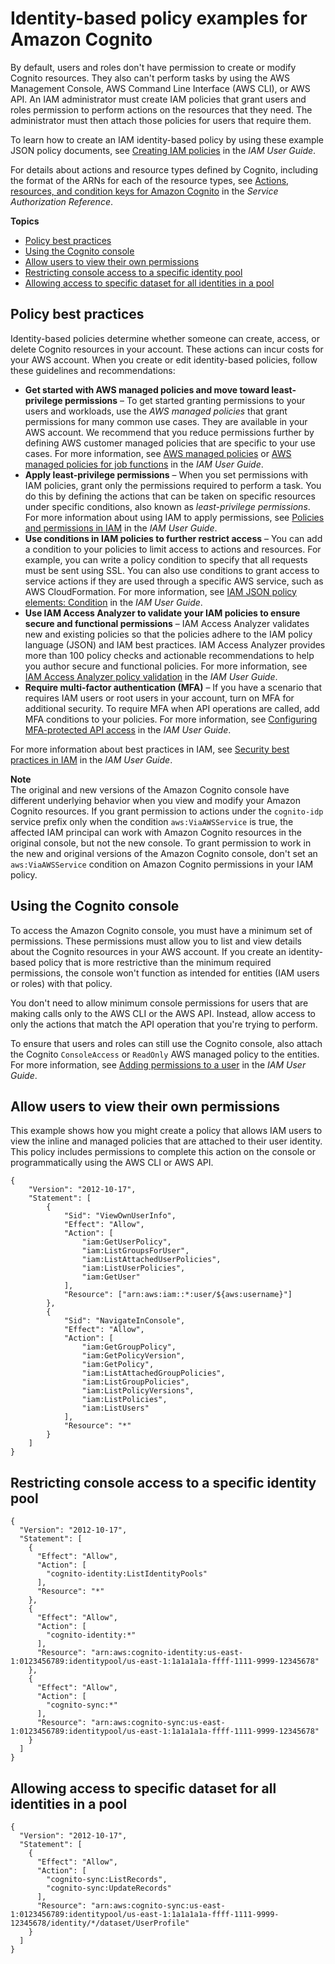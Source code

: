 # Identity\-based policy examples for Amazon Cognito<a name="security_iam_id-based-policy-examples"></a>

By default, users and roles don't have permission to create or modify Cognito resources\. They also can't perform tasks by using the AWS Management Console, AWS Command Line Interface \(AWS CLI\), or AWS API\. An IAM administrator must create IAM policies that grant users and roles permission to perform actions on the resources that they need\. The administrator must then attach those policies for users that require them\.

To learn how to create an IAM identity\-based policy by using these example JSON policy documents, see [Creating IAM policies](https://docs.aws.amazon.com/IAM/latest/UserGuide/access_policies_create-console.html) in the *IAM User Guide*\.

For details about actions and resource types defined by Cognito, including the format of the ARNs for each of the resource types, see [Actions, resources, and condition keys for Amazon Cognito](https://docs.aws.amazon.com/service-authorization/latest/reference/list_amazoncognitoidentity.html) in the *Service Authorization Reference*\.

**Topics**
+ [Policy best practices](#security_iam_service-with-iam-policy-best-practices)
+ [Using the Cognito console](#security_iam_id-based-policy-examples-console)
+ [Allow users to view their own permissions](#security_iam_id-based-policy-examples-view-own-permissions)
+ [Restricting console access to a specific identity pool](#security_amazon-cognito-example-policies)
+ [Allowing access to specific dataset for all identities in a pool](#security_amazon-cognito-example-allow-access)

## Policy best practices<a name="security_iam_service-with-iam-policy-best-practices"></a>

Identity\-based policies determine whether someone can create, access, or delete Cognito resources in your account\. These actions can incur costs for your AWS account\. When you create or edit identity\-based policies, follow these guidelines and recommendations:
+ **Get started with AWS managed policies and move toward least\-privilege permissions** – To get started granting permissions to your users and workloads, use the *AWS managed policies* that grant permissions for many common use cases\. They are available in your AWS account\. We recommend that you reduce permissions further by defining AWS customer managed policies that are specific to your use cases\. For more information, see [AWS managed policies](https://docs.aws.amazon.com/IAM/latest/UserGuide/access_policies_managed-vs-inline.html#aws-managed-policies) or [AWS managed policies for job functions](https://docs.aws.amazon.com/IAM/latest/UserGuide/access_policies_job-functions.html) in the *IAM User Guide*\.
+ **Apply least\-privilege permissions** – When you set permissions with IAM policies, grant only the permissions required to perform a task\. You do this by defining the actions that can be taken on specific resources under specific conditions, also known as *least\-privilege permissions*\. For more information about using IAM to apply permissions, see [ Policies and permissions in IAM](https://docs.aws.amazon.com/IAM/latest/UserGuide/access_policies.html) in the *IAM User Guide*\.
+ **Use conditions in IAM policies to further restrict access** – You can add a condition to your policies to limit access to actions and resources\. For example, you can write a policy condition to specify that all requests must be sent using SSL\. You can also use conditions to grant access to service actions if they are used through a specific AWS service, such as AWS CloudFormation\. For more information, see [ IAM JSON policy elements: Condition](https://docs.aws.amazon.com/IAM/latest/UserGuide/reference_policies_elements_condition.html) in the *IAM User Guide*\.
+ **Use IAM Access Analyzer to validate your IAM policies to ensure secure and functional permissions** – IAM Access Analyzer validates new and existing policies so that the policies adhere to the IAM policy language \(JSON\) and IAM best practices\. IAM Access Analyzer provides more than 100 policy checks and actionable recommendations to help you author secure and functional policies\. For more information, see [IAM Access Analyzer policy validation](https://docs.aws.amazon.com/IAM/latest/UserGuide/access-analyzer-policy-validation.html) in the *IAM User Guide*\.
+ **Require multi\-factor authentication \(MFA\)** – If you have a scenario that requires IAM users or root users in your account, turn on MFA for additional security\. To require MFA when API operations are called, add MFA conditions to your policies\. For more information, see [ Configuring MFA\-protected API access](https://docs.aws.amazon.com/IAM/latest/UserGuide/id_credentials_mfa_configure-api-require.html) in the *IAM User Guide*\.

For more information about best practices in IAM, see [Security best practices in IAM](https://docs.aws.amazon.com/IAM/latest/UserGuide/best-practices.html) in the *IAM User Guide*\.

**Note**  
The original and new versions of the Amazon Cognito console have different underlying behavior when you view and modify your Amazon Cognito resources\. If you grant permission to actions under the `cognito-idp` service prefix only when the condition `aws:ViaAWSService` is true, the affected IAM principal can work with Amazon Cognito resources in the original console, but not the new console\. To grant permission to work in the new and original versions of the Amazon Cognito console, don't set an `aws:ViaAWSService` condition on Amazon Cognito permissions in your IAM policy\.

## Using the Cognito console<a name="security_iam_id-based-policy-examples-console"></a>

To access the Amazon Cognito console, you must have a minimum set of permissions\. These permissions must allow you to list and view details about the Cognito resources in your AWS account\. If you create an identity\-based policy that is more restrictive than the minimum required permissions, the console won't function as intended for entities \(IAM users or roles\) with that policy\.

You don't need to allow minimum console permissions for users that are making calls only to the AWS CLI or the AWS API\. Instead, allow access to only the actions that match the API operation that you're trying to perform\.

To ensure that users and roles can still use the Cognito console, also attach the Cognito `ConsoleAccess` or `ReadOnly` AWS managed policy to the entities\. For more information, see [Adding permissions to a user](https://docs.aws.amazon.com/IAM/latest/UserGuide/id_users_change-permissions.html#users_change_permissions-add-console) in the *IAM User Guide*\.

## Allow users to view their own permissions<a name="security_iam_id-based-policy-examples-view-own-permissions"></a>

This example shows how you might create a policy that allows IAM users to view the inline and managed policies that are attached to their user identity\. This policy includes permissions to complete this action on the console or programmatically using the AWS CLI or AWS API\.

```
{
    "Version": "2012-10-17",
    "Statement": [
        {
            "Sid": "ViewOwnUserInfo",
            "Effect": "Allow",
            "Action": [
                "iam:GetUserPolicy",
                "iam:ListGroupsForUser",
                "iam:ListAttachedUserPolicies",
                "iam:ListUserPolicies",
                "iam:GetUser"
            ],
            "Resource": ["arn:aws:iam::*:user/${aws:username}"]
        },
        {
            "Sid": "NavigateInConsole",
            "Effect": "Allow",
            "Action": [
                "iam:GetGroupPolicy",
                "iam:GetPolicyVersion",
                "iam:GetPolicy",
                "iam:ListAttachedGroupPolicies",
                "iam:ListGroupPolicies",
                "iam:ListPolicyVersions",
                "iam:ListPolicies",
                "iam:ListUsers"
            ],
            "Resource": "*"
        }
    ]
}
```

## Restricting console access to a specific identity pool<a name="security_amazon-cognito-example-policies"></a>

```
{
  "Version": "2012-10-17",
  "Statement": [
    {
      "Effect": "Allow",
      "Action": [
        "cognito-identity:ListIdentityPools"
      ],
      "Resource": "*"
    },
    {
      "Effect": "Allow",
      "Action": [
        "cognito-identity:*"
      ],
      "Resource": "arn:aws:cognito-identity:us-east-1:0123456789:identitypool/us-east-1:1a1a1a1a-ffff-1111-9999-12345678"
    },
    {
      "Effect": "Allow",
      "Action": [
        "cognito-sync:*"
      ],
      "Resource": "arn:aws:cognito-sync:us-east-1:0123456789:identitypool/us-east-1:1a1a1a1a-ffff-1111-9999-12345678"
    }
  ]
}
```

## Allowing access to specific dataset for all identities in a pool<a name="security_amazon-cognito-example-allow-access"></a>

```
{
  "Version": "2012-10-17",
  "Statement": [
    {
      "Effect": "Allow",
      "Action": [
        "cognito-sync:ListRecords",
        "cognito-sync:UpdateRecords"
      ],
      "Resource": "arn:aws:cognito-sync:us-east-1:0123456789:identitypool/us-east-1:1a1a1a1a-ffff-1111-9999-12345678/identity/*/dataset/UserProfile"
    }
  ]
}
```